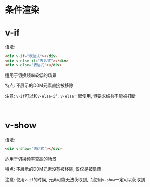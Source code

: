 # 条件渲染

# v-if

语法: 

```html
<div v-if="表达式"></div>
<div v-else-if="表达式"></div>
<div v-else="表达式"></div>
```

适用于切换频率较低的场景

特点: 不展示的DOM元素直接被移除

注意: `v-if`可以和`v-else-if,` `v-else`一起使用, 但要求结构不能被打断

‍

# v-show

语法:

```html
<div v-show="表达式"></div>
```

适用于切换频率较高的场景

特点: 不展示的DOM元素没有被移除, 仅仅是被隐蔽

注意: 使用`v-if`的时候, 元素可能无法获取到, 而使用`v-show`一定可以获取到
